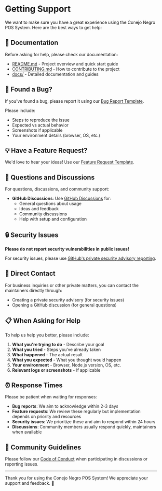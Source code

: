 # Getting Support

We want to make sure you have a great experience using the Conejo Negro POS System. Here are the best ways to get help:

## 📖 Documentation

Before asking for help, please check our documentation:

- [README.md](../README.md) - Project overview and quick start guide
- [CONTRIBUTING.md](../CONTRIBUTING.md) - How to contribute to the project
- [docs/](../docs/) - Detailed documentation and guides

## 🐛 Found a Bug?

If you've found a bug, please report it using our [Bug Report Template](https://github.com/mugentime/POS-CONEJONEGRO/issues/new?template=bug_report.yml).

Please include:
- Steps to reproduce the issue
- Expected vs actual behavior
- Screenshots if applicable
- Your environment details (browser, OS, etc.)

## 💡 Have a Feature Request?

We'd love to hear your ideas! Use our [Feature Request Template](https://github.com/mugentime/POS-CONEJONEGRO/issues/new?template=feature_request.yml).

## 💬 Questions and Discussions

For questions, discussions, and community support:

- **GitHub Discussions**: Use [GitHub Discussions](https://github.com/mugentime/POS-CONEJONEGRO/discussions) for:
  - General questions about usage
  - Ideas and feedback
  - Community discussions
  - Help with setup and configuration

## 🔒 Security Issues

**Please do not report security vulnerabilities in public issues!**

For security issues, please use [GitHub's private security advisory reporting](https://github.com/mugentime/POS-CONEJONEGRO/security/advisories/new).

## 📧 Direct Contact

For business inquiries or other private matters, you can contact the maintainers directly through:

- Creating a private security advisory (for security issues)
- Opening a GitHub discussion (for general questions)

## 📋 When Asking for Help

To help us help you better, please include:

1. **What you're trying to do** - Describe your goal
2. **What you tried** - Steps you've already taken
3. **What happened** - The actual result
4. **What you expected** - What you thought would happen
5. **Your environment** - Browser, Node.js version, OS, etc.
6. **Relevant logs or screenshots** - If applicable

## ⏰ Response Times

Please be patient when waiting for responses:

- **Bug reports**: We aim to acknowledge within 2-3 days
- **Feature requests**: We review these regularly but implementation depends on priority and resources
- **Security issues**: We prioritize these and aim to respond within 24 hours
- **Discussions**: Community members usually respond quickly, maintainers when available

## 🤝 Community Guidelines

Please follow our [Code of Conduct](../CODE_OF_CONDUCT.md) when participating in discussions or reporting issues.

---

Thank you for using the Conejo Negro POS System! We appreciate your support and feedback. 🙏